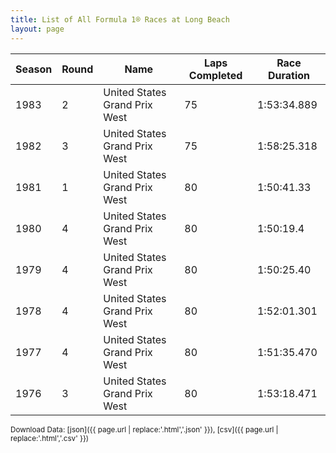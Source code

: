 ```yaml
---
title: List of All Formula 1® Races at Long Beach
layout: page
---
```


| Season | Round | Name | Laps Completed | Race Duration |
|--|--|--|--|--|
| 1983 | 2 | United States Grand Prix West | 75 | 1:53:34.889 |
| 1982 | 3 | United States Grand Prix West | 75 | 1:58:25.318 |
| 1981 | 1 | United States Grand Prix West | 80 | 1:50:41.33 |
| 1980 | 4 | United States Grand Prix West | 80 | 1:50:19.4 |
| 1979 | 4 | United States Grand Prix West | 80 | 1:50:25.40 |
| 1978 | 4 | United States Grand Prix West | 80 | 1:52:01.301 |
| 1977 | 4 | United States Grand Prix West | 80 | 1:51:35.470 |
| 1976 | 3 | United States Grand Prix West | 80 | 1:53:18.471 |

<small>Download Data: [json]({{ page.url | replace:'.html','.json' }}), [csv]({{ page.url | replace:'.html','.csv' }})</small>
